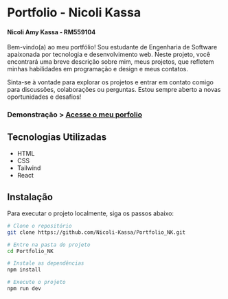 # Portfolio - Nicoli Kassa

#### Nicoli Amy Kassa - RM559104

Bem-vindo(a) ao meu portfólio! Sou estudante de Engenharia de Software apaixonada por tecnologia e desenvolvimento web. Neste projeto, você encontrará uma breve descrição sobre mim, meus projetos, que refletem minhas habilidades em programação e design e meus contatos.

Sinta-se à vontade para explorar os projetos e entrar em contato comigo para discussões, colaborações ou perguntas. Estou sempre aberto a novas oportunidades e desafios!

### Demonstração > [Acesse o meu porfolio](https://portfolio-nk-xi.vercel.app/)

## Tecnologias Utilizadas

- HTML
- CSS
- Tailwind
- React

## Instalação

Para executar o projeto localmente, siga os passos abaixo:

```bash
# Clone o repositório
git clone https://github.com/Nicoli-Kassa/Portfolio_NK.git

# Entre na pasta do projeto
cd Portfolio_NK

# Instale as dependências
npm install

# Execute o projeto
npm run dev
```
